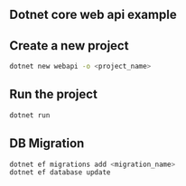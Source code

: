 Dotnet core web api example
---

## Create a new project
```bash
dotnet new webapi -o <project_name>
```

## Run the project
```bash
dotnet run
```

## DB Migration
```bash
dotnet ef migrations add <migration_name>
dotnet ef database update
```